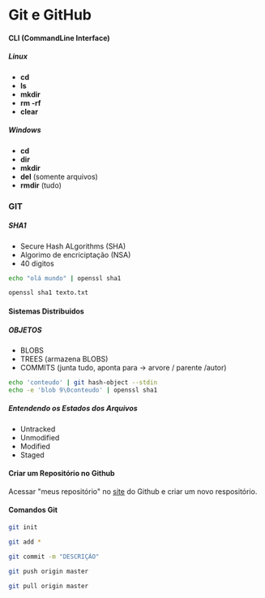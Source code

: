 # Git e GitHub
#### CLI (CommandLine Interface)
##### Linux
- **cd**
- **ls**
- **mkdir**
- **rm -rf**
- **clear**
 
##### Windows
- **cd**
- **dir**
- **mkdir**
- **del**  (somente arquivos)
- **rmdir** (tudo)

### GIT
##### SHA1
- Secure Hash ALgorithms (SHA)
- Algorimo de encriciptação (NSA)
- 40 digitos

```sh
echo "olá mundo" | openssl sha1
```
```sh
openssl sha1 texto.txt
```
#### Sistemas Distribuidos
##### OBJETOS
- BLOBS
- TREES (armazena BLOBS)
- COMMITS (junta tudo, aponta para -> arvore / parente /autor)

```sh
echo 'conteudo' | git hash-object --stdin
echo -e 'blob 9\0conteudo' | openssl sha1
```

##### Entendendo os Estados dos Arquivos
- Untracked
- Unmodified
- Modified
- Staged

#### Criar um Repositório no Github
Acessar "meus repositório" no [site](https://github.com/) do Github e criar um novo respositório.

#### Comandos Git
```sh
git init
```
```sh
git add *
```
```sh
git commit -m "DESCRIÇÃO"
```
```sh
git push origin master
```
```sh
git pull origin master
```

